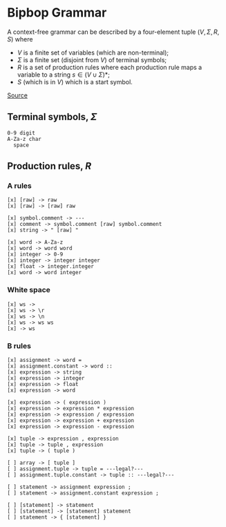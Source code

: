 
# Bipbop Grammar

A context-free grammar can be described by a four-element tuple $(V, \Sigma, R, S)$ where

- $V$ is a finite set of variables (which are non-terminal);
- $\Sigma$ is a finite set (disjoint from $V$) of terminal symbols;
- $R$ is a set of production rules where each production rule maps a variable to a string $s \in (V \cup \Sigma)*$;
- $S$ (which is in $V$) which is a start symbol.

[Source](https://en.wikipedia.org/wiki/Context-free_grammar)

## 

## Terminal symbols, $\Sigma$

```
0-9 digit
A-Za-z char
  space
```

## Production rules, $R$

### A rules
```
[x] [raw] -> raw
[x] [raw] -> [raw] raw

[x] symbol.comment -> ---
[x] comment -> symbol.comment [raw] symbol.comment
[x] string -> " [raw] "

[x] word -> A-Za-z
[x] word -> word word
[x] integer -> 0-9
[x] integer -> integer integer
[x] float -> integer.integer
[x] word -> word integer
```

### White space
```
[x] ws ->  
[x] ws -> \r
[x] ws -> \n
[x] ws -> ws ws
[x] -> ws
```

### B rules
```
[x] assignment -> word =
[x] assignment.constant -> word ::
[x] expression -> string
[x] expression -> integer
[x] expression -> float
[x] expression -> word

[x] expression -> ( expression )
[x] expression -> expression * expression
[x] expression -> expression / expression
[x] expression -> expression + expression
[x] expression -> expression - expression

[x] tuple -> expression , expression
[x] tuple -> tuple , expression
[x] tuple -> ( tuple )

[ ] array -> [ tuple ]
[ ] assignment.tuple -> tuple = ---legal?---
[ ] assignment.tuple.constant -> tuple :: ---legal?---

[ ] statement -> assignment expression ;
[ ] statement -> assignment.constant expression ;

[ ] [statement] -> statement
[ ] [statement] -> [statement] statement
[ ] statement -> { [statement] }

```
